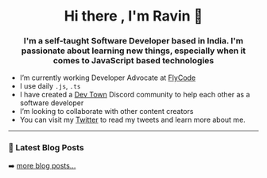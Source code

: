 <h1 align ="center">Hi there , I'm Ravin 👋</h1>
<h3 align="center"> I'm a self-taught Software Developer based in India. I'm passionate about learning new things, especially when it comes to JavaScript based technologies</h3>

- I’m currently working Developer Advocate at [FlyCode](https://flycode.com/)
- I use daily `.js`, `.ts`
- I have created a [Dev Town](https://discord.gg/K2x27MRA2j) Discord community to help each other as a software developer
- I’m looking to collaborate with other content creators
- You can visit my [Twitter](https://twitter.com/ravinwashere) to read my tweets and learn more about me.

---
### 📕 Latest Blog Posts

<!-- BLOG-POST-LIST:START -->
<!-- BLOG-POST-LIST:END -->

➡️ [more blog posts...](https:/ravinwashere.com)












<!--
**ravinwashere/ravinwashere** is a ✨ _special_ ✨ repository because its `README.md` (this file) appears on your GitHub profile.

Here are some ideas to get you started:

- 🔭 I’m currently working on ...
- 🌱 I’m currently learning ...
- 👯 I’m looking to collaborate on ...
- 🤔 I’m looking for help with ...
- 💬 Ask me about ...
- 📫 How to reach me: ...
- 😄 Pronouns: ...
- ⚡ Fun fact: ...
-->
